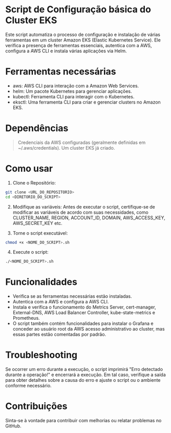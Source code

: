 # Script de Configuração básica do Cluster EKS

Este script automatiza o processo de configuração e instalação de várias ferramentas em um cluster Amazon EKS (Elastic Kubernetes Service). Ele verifica a presença de ferramentas essenciais, autentica com a AWS, configura a AWS CLI e instala várias aplicações via Helm.

# Ferramentas necessárias

- aws: AWS CLI para interação com a Amazon Web Services.
- helm: Um pacote Kubernetes para gerenciar aplicações.
- kubectl: Ferramenta CLI para interagir com o Kubernetes.
- eksctl: Uma ferramenta CLI para criar e gerenciar clusters no Amazon EKS.

# Dependências

> Credenciais da AWS configuradas (geralmente definidas em ~/.aws/credentials).
> Um cluster EKS já criado.

# Como usar

1. Clone o Repositório:
```bash
git clone <URL_DO_REPOSITORIO>
cd <DIRETORIO_DO_SCRIPT>
```
2. Modifique as variáveis:
Antes de executar o script, certifique-se de modificar as variáveis de acordo com suas necessidades, como CLUSTER_NAME, REGION, ACCOUNT_ID, DOMAIN, AWS_ACCESS_KEY, AWS_SECRET_KEY etc.

3. Torne o script executável:
```bash
chmod +x <NOME_DO_SCRIPT>.sh
```

4. Execute o script:
```bash
./<NOME_DO_SCRIPT>.sh
```

# Funcionalidades

- Verifica se as ferramentas necessárias estão instaladas.
- Autentica com a AWS e configura a AWS CLI.
- Instala e verifica o funcionamento do Metrics Server, cert-manager, External-DNS, AWS Load Balancer Controller, kube-state-metrics e Prometheus.
- O script também contém funcionalidades para instalar o Grafana e conceder ao usuário root da AWS acesso administrativo ao cluster, mas essas partes estão comentadas por padrão.

# Troubleshooting

Se ocorrer um erro durante a execução, o script imprimirá "Erro detectado durante a operação!" e encerrará a execução. Em tal caso, verifique a saída para obter detalhes sobre a causa do erro e ajuste o script ou o ambiente conforme necessário.

# Contribuições

Sinta-se à vontade para contribuir com melhorias ou relatar problemas no GitHub.
